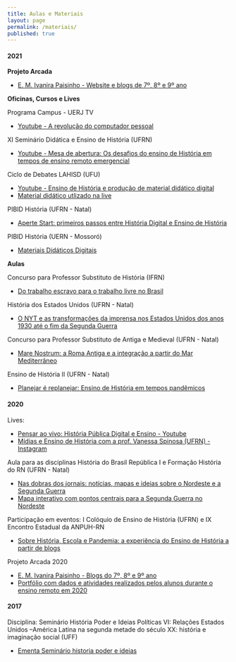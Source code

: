 ```yaml
---
title: Aulas e Materiais
layout: page
permalink: /materiais/
published: true
---
```


#### 2021

**Projeto Arcada**
- [E. M. Ivanira Paisinho - Website e blogs de 7º, 8º e 9º ano](https://0jonjo.github.io/arcada) 

**Oficinas, Cursos e Lives**

Programa Campus - UERJ TV

- [Youtube - A revolução do computador pessoal](https://www.youtube.com/watch?v=Eys_D0tslzU)

XI Seminário Didática e Ensino de História (UFRN)
- [Youtube - Mesa de abertura: Os desafios do ensino de História em tempos de ensino remoto emergencial](https://www.youtube.com/watch?v=4N0qngKDMy0)

Ciclo de Debates LAHISD (UFU)
- [Youtube - Ensino de História e produção de material didático digital](https://www.youtube.com/watch?v=jNVQJjDxcdc)
- [Material didático utlizado na live](https://www.notion.so/joaogilberto/Ensino-de-Hist-ria-e-produ-o-de-material-did-tico-digital-b4c022b019ae4a1fa2ac81d8555944ee)

PIBID História (UFRN - Natal)
- [Aperte Start: primeiros passos entre História Digital e Ensino de História](https://www.notion.so/joaogilberto/Aperte-Start-primeiros-passos-entre-Hist-ria-Digital-e-Ensino-de-Hist-ria-689f50857fcd4221ab49789d413b2921)

PIBID História (UERN - Mossoró)
- [Materiais Didáticos Digitais](https://www.notion.so/joaogilberto/Materiais-Did-ticos-Digitais-1f6e452d587f472a9a6d121f30d49379)

**Aulas** 

Concurso para Professor Substituto de História (IFRN)
- [Do trabalho escravo para o trabalho livre no Brasil](https://www.notion.so/joaogilberto/Do-trabalho-escravo-para-o-trabalho-livre-no-Brasil-19224557e8d64ea781f5697ffd333aaf)

História dos Estados Unidos (UFRN - Natal)
- [O NYT e as transformações da imprensa nos Estados Unidos dos anos 1930 até o fim da Segunda Guerra](https://0jonjo.github.io/blog/2021/nyt1930/)

Concurso para Professor Substituto de Antiga e Medieval (UFRN - Natal)
- [Mare Nostrum: a Roma Antiga e a integração a partir do Mar Mediterrâneo](https://www.notion.so/joaogilberto/Mare-Nostrum-a-Roma-Antiga-e-a-integra-o-a-partir-do-Mar-Mediterr-neo-373ce2d03c76448093ad013b2b8794f6)

Ensino de História II (UFRN - Natal)
- [Planejar é replanejar: Ensino de História em tempos pandêmicos](https://www.notion.so/joaogilberto/Planejar-replanejar-Ensino-de-Hist-ria-em-tempos-pand-micos-d71a43a869684294839a0040dfc367b5)

#### 2020 

Lives:
- [Pensar ao vivo: História Pública Digital e Ensino - Youtube](https://www.youtube.com/watch?v=m8-9FT8OCrg)
- [Mídias e Ensino de História com a prof. Vanessa Spinosa (UFRN) - Instagram](https://www.instagram.com/p/CGD2WUcJHPj/)

Aula para as disciplinas História do Brasil República I  e Formação História do RN (UFRN - Natal)
- [Nas dobras dos jornais: notícias, mapas e ideias sobre o Nordeste e a Segunda Guerra](https://www.notion.so/joaogilberto/Nas-dobras-dos-jornais-not-cias-mapas-e-ideias-sobre-o-Nordeste-e-a-Segunda-Guerra-b3fe5035e9144728816d0f9cff03473e)
- [Mapa interativo com pontos centrais para a Segunda Guerra no Nordeste](https://umap.openstreetmap.fr/pt-br/map/todo-nordeste-que-couber-a-gente-publica_517210#3/4.13/50.63)

Participação em eventos: I Colóquio de Ensino de História (UFRN) e IX Encontro Estadual da ANPUH-RN
- [Sobre História, Escola e Pandemia: a experiência do Ensino de História a partir de blogs](https://www.notion.so/joaogilberto/Sobre-Hist-ria-Escola-e-Pandemia-c8989e2ffdb945e5a8b1a42ba64de00a)

Projeto Arcada 2020
- [E. M. Ivanira Paisinho - Blogs do 7º, 8º e 9º ano](https://joaogilberto0.wordpress.com/escola/) 
- [Portfólio com dados e atividades realizados pelos alunos durante o ensino remoto em 2020](https://www.notion.so/joaogilberto/Fazendo-Hist-ria-12a2c3f5a03444c1880aa2be1d39f87f)

#### 2017

Disciplina: Seminário História Poder e Ideias Políticas VI: Relações Estados Unidos –América Latina na segunda metade do século XX: história e imaginação social (UFF)
- [Ementa Seminário historia poder e ideias](https://hcommons.org/app/uploads/sites/1001933/2020/12/ementa-seminario-historia-poder-e-ideias.pdf)
